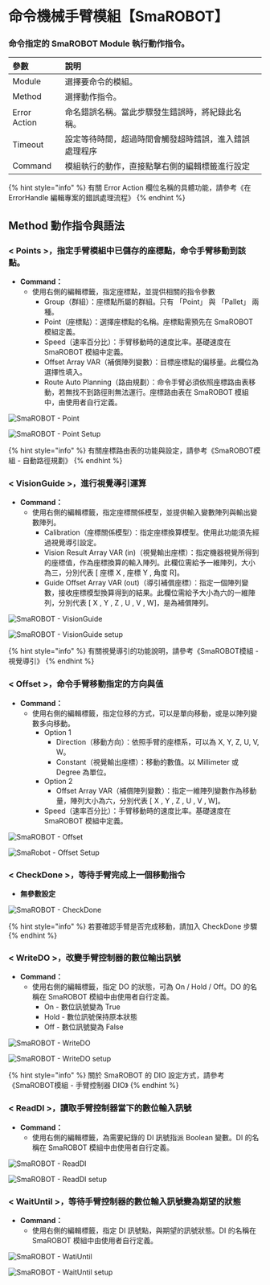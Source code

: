 # 命令機械手臂模組【SmaROBOT】

### 命令指定的 SmaROBOT Module 執行動作指令。

| 參數 | 說明 |
| :--- | :--- |
| Module | 選擇要命令的模組。 |
| Method | 選擇動作指令。 |
| Error Action | 命名錯誤名稱。當此步驟發生錯誤時，將紀錄此名稱。 |
| Timeout | 設定等待時間，超過時間會觸發超時錯誤，進入錯誤處理程序 |
| Command | 模組執行的動作，直接點擊右側的編輯標籤進行設定 |

{% hint style="info" %}
有關 Error Action 欄位名稱的具體功能，請參考《在 ErrorHandle 編輯專案的錯誤處理流程》
{% endhint %}

## Method 動作指令與語法

### &lt; Points &gt;，指定手臂模組中已儲存的座標點，命令手臂移動到該點。

* **Command：**
  * 使用右側的編輯標籤，指定座標點，並提供相關的指令參數
    *  Group（群組）：座標點所屬的群組。只有 「Point」 與 「Pallet」 兩種。
    * Point（座標點）：選擇座標點的名稱。座標點需預先在 SmaROBOT 模組定義。
    * Speed（速率百分比）：手臂移動時的速度比率。基礎速度在 SmaROBOT 模組中定義。
    * Offset Array VAR（補償陣列變數）：目標座標點的偏移量。此欄位為選擇性填入。
    * Route Auto Planning（路由規劃）：命令手臂必須依照座標路由表移動，若無找不到路徑則無法運行。座標路由表在 SmaROBOT 模組中，由使用者自行定義。

![SmaROBOT - Point](../../../../../.gitbook/assets/smarobot_point%20%281%29.PNG)

![SmaROBOT - Point Setup](../../../../../.gitbook/assets/smarobot_point_setup.PNG)

{% hint style="info" %}
有關座標路由表的功能與設定，請參考《SmaROBOT模組 - 自動路徑規劃》
{% endhint %}

### &lt; VisionGuide &gt;，進行視覺導引運算

* **Command：**
  * 使用右側的編輯標籤，指定座標關係模型，並提供輸入變數陣列與輸出變數陣列。
    *  Calibration（座標關係模型）：指定座標換算模型。使用此功能須先經過視覺導引設定。
    * Vision Result Array VAR \(in\)（視覺輸出座標）：指定機器視覺所得到的座標值，作為座標換算的輸入陣列。此欄位需給予一維陣列，大小為三，分別代表 \[ 座標 X , 座標 Y , 角度 R\]。
    * Guide Offset Array VAR \(out\)（導引補償座標）：指定一個陣列變數，接收座標模型換算得到的結果。此欄位需給予大小為六的一維陣列，分別代表 \[ X , Y , Z , U , V , W\]，是為補償陣列。

![SmaROBOT - VisionGuide](../../../../../.gitbook/assets/smarobot_visionguide.PNG)

![SmaROBOT - VisionGuide setup](../../../../../.gitbook/assets/smarobot_visionguide-setup.PNG)

{% hint style="info" %}
有關視覺導引的功能說明，請參考《SmaROBOT模組 - 視覺導引》
{% endhint %}

### &lt; Offset &gt;，命令手臂移動指定的方向與值

* **Command：**
  * 使用右側的編輯標籤，指定位移的方式，可以是單向移動，或是以陣列變數多向移動。
    * Option 1
      * Direction（移動方向）：依照手臂的座標系，可以為 X, Y, Z, U, V, W。
      * Constant（視覺輸出座標）：移動的數值。以 Millimeter 或 Degree 為單位。
    * Option 2
      * Offset Array VAR（補償陣列變數）：指定一維陣列變數作為移動量，陣列大小為六，分別代表 \[ X , Y , Z , U , V , W\]。
    * Speed（速率百分比）：手臂移動時的速度比率。基礎速度在 SmaROBOT 模組中定義。

![SmaROBOT - Offset](../../../../../.gitbook/assets/smarobot_offset.PNG)

![SmaRobot - Offset Setup](../../../../../.gitbook/assets/smarobot_offset_setup.PNG)

### &lt; CheckDone &gt;，等待手臂完成上一個移動指令

* **無參數設定**

![SmaROBOT - CheckDone](../../../../../.gitbook/assets/smarobot_checkdone.PNG)

{% hint style="info" %}
若要確認手臂是否完成移動，請加入 CheckDone 步驟
{% endhint %}

### &lt; WriteDO &gt;，**改變手臂控制器的數位輸出訊號**

* **Command：**
  * 使用右側的編輯標籤，指定 DO 的狀態，可為 On / Hold / Off。DO 的名稱在 SmaROBOT 模組中由使用者自行定義。
    *  On - 數位訊號變為 True
    * Hold - 數位訊號保持原本狀態
    * Off - 數位訊號變為 False

![SmaROBOT - WriteDO](../../../../../.gitbook/assets/smarobot_writedo.PNG)

![SmaROBOT - WriteDO setup](../../../../../.gitbook/assets/smarobot_writedo-setup.PNG)

{% hint style="info" %}
關於 SmaROBOT 的 DIO 設定方式，請參考《SmaROBOT模組 - 手臂控制器 DIO》
{% endhint %}

### &lt; ReadDI &gt;，**讀取手臂控制器當下的數位輸入訊號**

* **Command：**
  * 使用右側的編輯標籤，為需要紀錄的 DI 訊號指派 Boolean 變數。DI 的名稱在 SmaROBOT 模組中由使用者自行定義。

![SmaROBOT - ReadDI](../../../../../.gitbook/assets/smarobot_readdi.PNG)

![SmaROBOT - ReadDI setup](../../../../../.gitbook/assets/smarobot_readdi-setup.PNG)

### &lt; WaitUntil &gt;，**等待手臂控制器的數位輸入訊號變為期望的狀態**

* **Command：**
  * 使用右側的編輯標籤，指定 DI 訊號點，與期望的訊號狀態。DI 的名稱在 SmaROBOT 模組中由使用者自行定義。

![SmaROBOT - WatiUntil](../../../../../.gitbook/assets/smarobot_waituntil.PNG)

![SmaROBOT - WaitUntil setup](../../../../../.gitbook/assets/smarobot_waituntil-setup.PNG)

